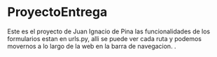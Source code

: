 # ProyectoEntrega
Este es el proyecto de Juan Ignacio de Pina
las funcionalidades de los formularios estan en urls.py, alli se puede ver cada ruta
y podemos movernos a lo largo de la web en la barra de navegacion. 
.

